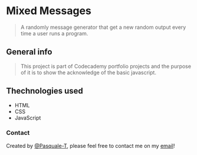 # Mixed Messages
> A randomly message generator that get a new random output every time a user runs a program.

## General info
> This project is part of Codecademy portfolio projects and the purpose of it is to show the acknowledge of the basic javascript.

## Thechnologies used
* HTML
* CSS
* JavaScript

### Contact
Created by [@Pasquale-T](https://github.com/PasqualeT-Git), please feel free to contact me on my [email](mailto:troisepasquale1990@gmail.com)!  